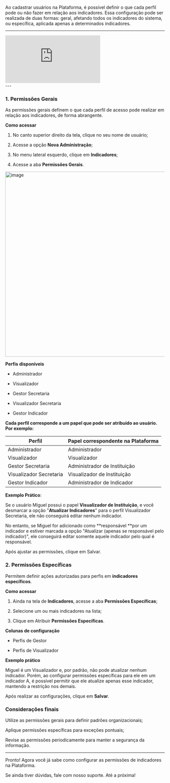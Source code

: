 Ao cadastrar usuários na Plataforma, é possível definir o que cada perfil pode ou não fazer em relação aos indicadores.
Essa configuração pode ser realizada de duas formas: geral, afetando todos os indicadores do sistema, ou específica, aplicada apenas a determinados indicadores.

---

<div class="video-container">
  <iframe
    src="https://player.vimeo.com/video/1121633267"
    title="Tutoria Vimeo"
    frameborder="0"
    allow="autoplay; fullscreen; picture-in-picture"
    allowfullscreen>
  </iframe>
</div>
---

### 1. Permissões Gerais

As permissões gerais definem o que cada perfil de acesso pode realizar em relação aos indicadores, de forma abrangente.

**Como acessar**

1. No canto superior direito da tela, clique no seu nome de usuário;

2. Acesse a opção **Nova Administração**;

3. No menu lateral esquerdo, clique em **Indicadores**;

4. Acesse a aba **Permissões Gerais**.

<img width="1263" height="583" alt="image" src="https://github.com/user-attachments/assets/dab7038d-e115-463e-8e88-25b71cf66342" />

   
**Perfis disponíveis**

* Administrador

* Visualizador

* Gestor Secretaria

* Visualizador Secretaria

* Gestor Indicador

**Cada perfil corresponde a um papel que pode ser atribuído ao usuário. Por exemplo:**

| Perfil                  | Papel correspondente na Plataforma     |
|------------------------|----------------------------------------|
| Administrador          | Administrador                          |
| Visualizador           | Visualizador                           |
| Gestor Secretaria      | Administrador de Instituição           |
| Visualizador Secretaria| Visualizador de Instituição            |
| Gestor Indicador       | Administrador de Indicador             |


**Exemplo Prático**:

Se o usuário Miguel possui o papel **Visualizador de Instituição**, e você desmarcar a opção "**Atualizar Indicadores**" para o perfil Visualizador Secretaria, ele não conseguirá editar nenhum indicador.

No entanto, se Miguel for adicionado como **responsável **por um indicador e estiver marcada a opção "Atualizar (apenas se responsável pelo indicador)", ele conseguirá editar somente aquele indicador pelo qual é responsável.

Após ajustar as permissões, clique em Salvar.

### 2. Permissões Específicas

Permitem definir ações autorizadas para perfis em **indicadores específicos**.

**Como acessar**

1. Ainda na tela de **Indicadores**, acesse a aba **Permissões Específicas**;

2. Selecione um ou mais indicadores na lista;

3. Clique em Atribuir **Permissões Específicas**.

   

**Colunas de configuração**

* Perfis de Gestor

* Perfis de Visualizador

**Exemplo prático**

Miguel é um Visualizador e, por padrão, não pode atualizar nenhum indicador. Porém, ao configurar permissões específicas para ele em um indicador A, é possível permitir que ele atualize apenas esse indicador, mantendo a restrição nos demais.

Após realizar as configurações, clique em **Salvar**.

### Considerações finais

Utilize as permissões gerais para definir padrões organizacionais;

Aplique permissões específicas para exceções pontuais;

Revise as permissões periodicamente para manter a segurança da informação.

---

Pronto! Agora você já sabe como configurar as permissões de indicadores na Plataforma.

Se ainda tiver dúvidas, fale com nosso suporte. Até a próxima!
